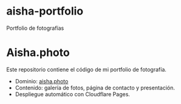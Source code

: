# aisha-portfolio
Portfolio de fotografías
# Aisha.photo

Este repositorio contiene el código de mi portfolio de fotografía.

-  Dominio: [aisha.photo](http://aisha.photo)
-  Contenido: galería de fotos, página de contacto y presentación.
-  Despliegue automático con Cloudflare Pages.

